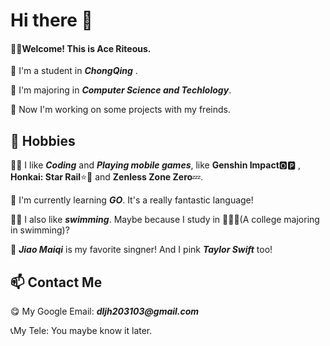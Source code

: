 <h1> Hi there 👋</h1>

<!--
**Riteous404/Riteous404** is a ✨ _special_ ✨ repository because its `README.md` (this file) appears on your GitHub profile.

Here are some ideas to get you started:

- 🔭 I’m currently working on ...
- 🌱 I’m currently learning ...
- 👯 I’m looking to collaborate on ...
- 🤔 I’m looking for help with ...
- 💬 Ask me about ...
- 📫 How to reach me: ...
- 😄 Pronouns: ...
- ⚡ Fun fact: ...
-->
<h4>🙋‍♂️Welcome! This is Ace Riteous.</h4>
<p>📌 I'm a student in <I><b>ChongQing</b></I> .</p>
<p>📌 I'm majoring in <I><b>Computer Science and Techlology</b></I>.</p>
<p>🔭 Now I'm working on some projects with my freinds.</p>

<h2>🌈 Hobbies</h2>
<p>👨‍💻 I like <I><b>Coding</b></I> and <I><b>Playing mobile games</b></I>, like <b>Genshin Impact</b>🅾🅿 , <b>Honkai: Star Rail</b>⭐🚂 and <b>Zenless Zone Zero</b>💤.</p>
<p>🌱 I'm currently learning <i><b>GO</b></i>. It's a really fantastic language!</p>
<p>🏊‍♂️ I also like <i><b>swimming</b></i>. Maybe because I study in 🏊‍♂️🧱(A college majoring in swimming)?</p>
<p>💙 <i><b>Jiao Maiqi</b></i> is my favorite singner! And I pink <b><i>Taylor Swift</i></b> too! </p>

<h2>📫 Contact Me</h2>
<p>😋 My Google Email: <b><i>dljh203103@gmail.com</i></b></p>
<p>📞My Tele: You maybe know it later.</p>




